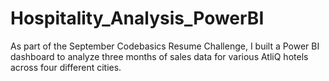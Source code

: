# Hospitality_Analysis_PowerBI
As part of the September Codebasics Resume Challenge, I built a Power BI dashboard to analyze three months of sales data for various AtliQ hotels across four different cities.
